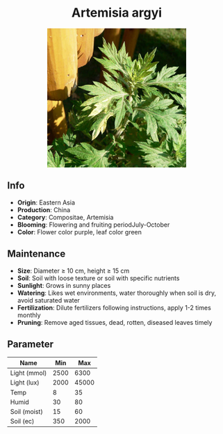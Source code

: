 <h1 align='center'>Artemisia argyi</h1>
<p align="center">
    <img 
        align='center'
        width='320'
        src="../images/artemisia argyi.png" 
        alt='Artemisia argyi' />
</p>

## Info

 - **Origin**: Eastern Asia
 - **Production**: China
 - **Category**: Compositae, Artemisia
 - **Blooming**: Flowering and fruiting periodJuly-October
 - **Color**: Flower color purple, leaf color green

## Maintenance

 - **Size**: Diameter ≥ 10 cm, height ≥ 15 cm
 - **Soil**: Soil with loose texture or soil with specific nutrients
 - **Sunlight**: Grows in sunny places
 - **Watering**: Likes wet environments, water thoroughly when soil is dry, avoid saturated water
 - **Fertilization**: Dilute fertilizers following instructions, apply 1-2 times monthly
 - **Pruning**: Remove aged tissues, dead, rotten, diseased leaves timely

## Parameter

| Name         | Min  | Max   |
|--------------|------|-------|
| Light (mmol) | 2500 | 6300  |
| Light (lux)  | 2000 | 45000 |
| Temp         | 8    | 35    |
| Humid        | 30   | 80    |
| Soil (moist) | 15   | 60    |
| Soil (ec)    | 350  | 2000  |